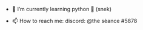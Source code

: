 - 🌱 I’m currently learning python 🐍 (snek)

- 📫 How to reach me: 
      discord: @the sèance #5878

<!---
dxbldare/dxbldare is a ✨ special ✨ repository because its `README.md` (this file) appears on your GitHub profile.
You can click the Preview link to take a look at your changes.
--->
